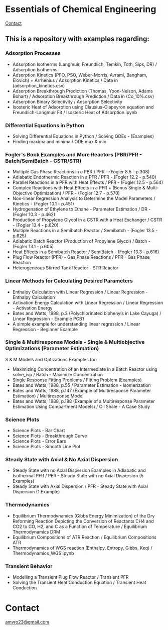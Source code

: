 # Essentials of Chemical Engineering

[Contact](#Contact)

## This is a repository with examples regarding:

### Adsorption Processes
- Adsorption Isotherms (Langmuir, Freundlich, Temkin, Toth, Sips, DR) / Adsorption Isotherms
- Adsorption Kinetics (PFO, PSO, Weber-Morris, Avrami, Bangham, Elovich) + Arrhenius / Adsorption Kinetics / Data in (adsorption_kinetics.csv)
- Adsorption Breakthrough Prediction (Thomas, Yoon-Nelson, Adams Bohart) / Adsorption Breakthrough Prediction / Data in (Co_10%.csv)
- Adsorption Binary Selectivity / Adsorption Selectivity
- Isosteric Heat of Adsorption using Clausius-Clapeyron equation and Freundlich-Langmuir Fit / Isosteric Heat of Adsorption.ipynb

### Differential Equations in Python
- Solving Differential Equations in Python / Solving ODEs - (Examples)
- Finding maxima and minima / ODE max & min

### Fogler's Book Examples and More Reactors (PBR/PFR - Batch/SemiBatch - CSTR/STR)
- Multiple Gas Phase Reactions in a PBR / PFR - (Fogler 8.5 - p.308)
- Adiabatic Endothermic Reaction in a PFR / PFR - (Fogler 12.2 - p.540)
- Parallel Reactions in a PFR with Heat Effects / PFR - (Fogler 12.5 - p.564)
- Complex Reactions with Heat Effects in a PFR + (Bonus Single & Multi-Objective Optimization) / PFR - (Fogler 12.7 - p.570)
- Non-linear Regression Analysis to Determine the Model Parameters / Kinetics - (Fogler 10.1 - p.451)
- Hydrogenation of Ethylene to Ethane - Parameter Estimation / DR - (Fogler 10.3 - p.462)
- Production of Propylene Glycol in a CSTR with a Heat Exchanger / CSTR - (Fogler 13.4 - p.620)
- Multiple Reactions in a Semibatch Reactor / Semibatch - (Fogler 13.5 - p.625)
- Adiabatic Batch Reactor (Production of Propylene Glycol) / Batch - (Fogler 13.1 - p.605)
- Heat Effects in a Semibatch Reactor / SemiBatch - (Fogler 13.3 - p.616)
- Plug Flow Reactor (PFR) - Gas Phase Reactions / PFR - Gas Phase Reaction
- Heterogeneous Stirred Tank Reactor - STR Reactor

### Linear Methods for Calculating Desired Parameters
- Enthalpy Calculation with Linear Regression / Linear Regression - Enthalpy Calculation
- Activation Energy Calculation with Linear Regression / Linear Regression - Activation Energy
- Bates and Watts, 1988, p.3 (Polychlorinated biphenyls in Lake Cayuga) / Linear Regression - Example PCB1
- A simple example for understanding linear regression / Linear Regression - Beginner Example

### Single & Multiresponse Models - Single & Multiobjective Optimizations (Parameter Estimation)
S & M Models and Optizations Examples for:
- Maximizing Concentration of an Intermediate in a Batch Reactor using solve_ivp / Batch - Maximize Concentration
- Single Response Fitting Problems / Fitting Problem (Examples)
- Bates and Watts, 1988, p.55 / Parameter Estimation - Isomerization
- Bates and Watts, 1988, p.147 (Example of Multiresponse Parameter Estimation) / Multiresponse Model
- Bates and Watts, 1988, p.188 (Example of a Multiresponse Parameter Estimation Using Compartment Models) / Oil Shale - A Case Study

### Science Plots
- Science Plots - Bar Chart
- Science Plots - Breakthrough Curve
- Science Plots - Error Bars
- Science Plots - Smooth Line Plot

### Steady State with Axial & No Axial Dispersion
- Steady State with no Axial Dispersion Examples in Adiabatic and Isothermal PFR / PFR - Steady State with no Axial Dispersion (5 Examples)
- Steady State with Axial Dispersion / PFR - Steady State with Axial Dispersion (1 Example)

### Thermodynamics
- Equilibrium Thermodynamics (Gibbs Energy Minimization) of the Dry Reforming Reaction Depicting the Conversion of Reactants CH4 and CO2 to CO, H2, and C as a Function of Temperature / Equilibrium Thermodynamics DRM
- Equilibrium Compositions of ATR Reaction / Equilibrium Compositions ATR
- Thermodynamics of WGS reaction (Enthalpy, Entropy, Gibbs, Keq) / Thermodynamics_WGS.ipynb

### Transient Behavior
- Modelling a Transient Plug Flow Reactor / Transient PFR
- Solving the Transient Heat Conduction Equation / Transient Heat Conduction

# Contact
amvro23@gmail.com
